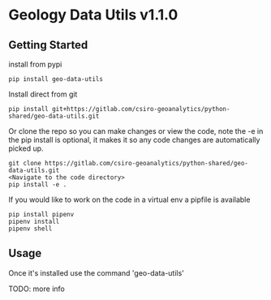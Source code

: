 # Geology Data Utils v1.1.0

## Getting Started

install from pypi

```
pip install geo-data-utils
```

Install direct from git

```
pip install git+https://gitlab.com/csiro-geoanalytics/python-shared/geo-data-utils.git
```

Or clone the repo so you can make changes or view the code, note the -e in the pip install is optional, it makes it so any code changes are automatically picked up.

```
git clone https://gitlab.com/csiro-geoanalytics/python-shared/geo-data-utils.git
<Navigate to the code directory>
pip install -e .
```

If you would like to work on the code in a virtual env a pipfile is available

```
pip install pipenv
pipenv install
pipenv shell
```

## Usage

Once it's installed use the command 'geo-data-utils'

TODO: more info
